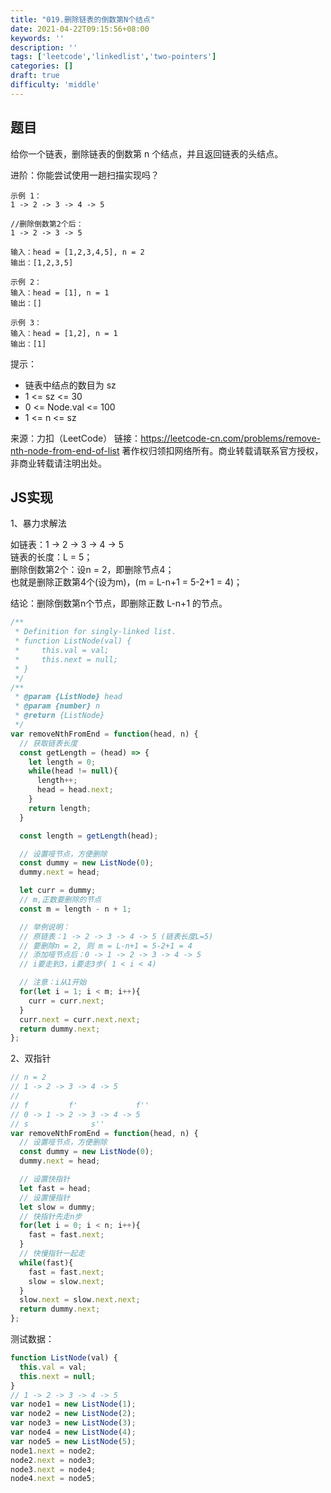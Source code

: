 ```yaml
---
title: "019.删除链表的倒数第N个结点"
date: 2021-04-22T09:15:56+08:00
keywords: ''
description: ''
tags: ['leetcode','linkedlist','two-pointers']
categories: []
draft: true
difficulty: 'middle'
---
```


## 题目

给你一个链表，删除链表的倒数第 n 个结点，并且返回链表的头结点。

进阶：你能尝试使用一趟扫描实现吗？

```
示例 1：
1 -> 2 -> 3 -> 4 -> 5

//删除倒数第2个后：
1 -> 2 -> 3 -> 5

输入：head = [1,2,3,4,5], n = 2
输出：[1,2,3,5]

示例 2：
输入：head = [1], n = 1
输出：[]

示例 3：
输入：head = [1,2], n = 1
输出：[1]
```

提示：

- 链表中结点的数目为 sz
- 1 <= sz <= 30
- 0 <= Node.val <= 100
- 1 <= n <= sz

来源：力扣（LeetCode）
链接：https://leetcode-cn.com/problems/remove-nth-node-from-end-of-list
著作权归领扣网络所有。商业转载请联系官方授权，非商业转载请注明出处。


## JS实现

1、暴力求解法

如链表：1 -> 2 -> 3 -> 4 -> 5   
链表的长度：L = 5；  
删除倒数第2个：设n = 2，即删除节点4；  
也就是删除正数第4个(设为m)，(m = L-n+1 = 5-2+1 = 4)；  

结论：删除倒数第n个节点，即删除正数 L-n+1 的节点。

```javascript
/**
 * Definition for singly-linked list.
 * function ListNode(val) {
 *     this.val = val;
 *     this.next = null;
 * }
 */
/**
 * @param {ListNode} head
 * @param {number} n
 * @return {ListNode}
 */
var removeNthFromEnd = function(head, n) {
  // 获取链表长度
  const getLength = (head) => {
    let length = 0;
    while(head != null){
      length++;
      head = head.next;
    }
    return length;
  }

  const length = getLength(head);

  // 设置哑节点，方便删除
  const dummy = new ListNode(0);
  dummy.next = head;

  let curr = dummy;
  // m,正数要删除的节点
  const m = length - n + 1;

  // 举例说明：
  // 原链表：1 -> 2 -> 3 -> 4 -> 5 (链表长度L=5)
  // 要删除n = 2, 则 m = L-n+1 = 5-2+1 = 4 
  // 添加哑节点后：0 -> 1 -> 2 -> 3 -> 4 -> 5
  // i要走到3，i要走3步( 1 < i < 4)

  // 注意：i从1开始
  for(let i = 1; i < m; i++){
    curr = curr.next;
  }
  curr.next = curr.next.next;
  return dummy.next;
};
```

2、双指针 

```javascript
// n = 2
// 1 -> 2 -> 3 -> 4 -> 5
//
// f         f'             f''
// 0 -> 1 -> 2 -> 3 -> 4 -> 5
// s              s''
var removeNthFromEnd = function(head, n) {
  // 设置哑节点，方便删除
  const dummy = new ListNode(0);
  dummy.next = head;

  // 设置快指针
  let fast = head;
  // 设置慢指针
  let slow = dummy;
  // 快指针先走n步
  for(let i = 0; i < n; i++){
    fast = fast.next;
  }
  // 快慢指针一起走
  while(fast){
    fast = fast.next;
    slow = slow.next;
  }
  slow.next = slow.next.next;
  return dummy.next;
};
```

测试数据：
```javascript
function ListNode(val) {
  this.val = val;
  this.next = null;
}
// 1 -> 2 -> 3 -> 4 -> 5
var node1 = new ListNode(1);
var node2 = new ListNode(2);
var node3 = new ListNode(3);
var node4 = new ListNode(4);
var node5 = new ListNode(5);
node1.next = node2;
node2.next = node3;
node3.next = node4;
node4.next = node5;
```



